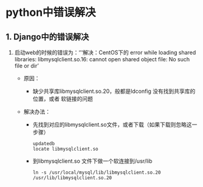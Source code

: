 # python中错误解决

## 1. Django中的错误解决

1. 启动web的时候的错误为：‘’‘解决：CentOS下的 error while loading shared libraries: libmysqlclient.so.16: cannot open shared object file: No such file or dir’

   * 原因：
     * 缺少共享库libmysqlclient.so.20，般都是ldconfig 没有找到共享库的位置，或者 软链接的问题


   * 解决办法：

     * 先找到对应的libmysqlclient.so文件，或者下载（如果下载则忽略这一步骤）

       ```shell
       updatedb
       locate libmysqlclient.so
       ```

     * 到libmysqlclient.so 文件下做一个软连接到/usr/lib

       ```shell
       ln -s /usr/local/mysql/lib/libmysqlclient.so.20 /usr/lib/libmysqlclient.so.20
       ```

       ​

     ​

     ​


